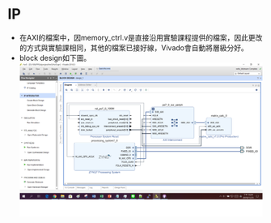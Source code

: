 # IP
* 在AXI的檔案中，因memory_ctrl.v是直接沿用實驗課程提供的檔案，因此更改的方式與實驗課相同，其他的檔案已接好線，Vivado會自動將層級分好。
* block design如下圖。<br/>
![image](https://github.com/FPGAGROUP2/2019_FPGA_Design_Group2/blob/master/Lab05/img/block_diagram.png)
